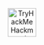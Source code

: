 <!-- TryHackMe Profile and Badges -->
<div align="center">
  <!-- <script src="https://tryhackme.com/badge/1134216"></script> -->
  <a target="_blank" href="https://tryhackme.com/p/Hackmod"><img height="58" title="TryHackMe Profile" alt="TryHackMe Hackmod Profile" src="https://tryhackme.com/badge/2403471"></a>
   
</div>
<script src="https://tryhackme.com/badge/2403471"></script>
